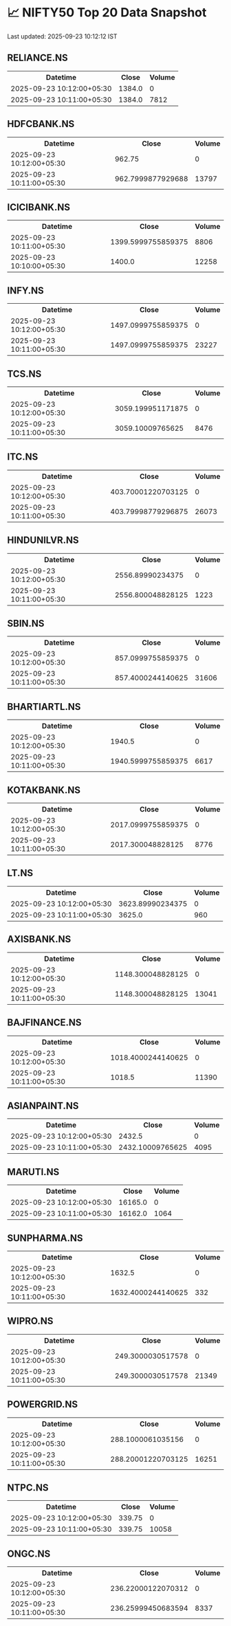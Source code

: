# 📈 NIFTY50 Top 20 Data Snapshot

Last updated: 2025-09-23 10:12:12 IST

## RELIANCE.NS

<table>
  <tr><th>Datetime</th><th>Close</th><th>Volume</th></tr>
  <tr><td>2025-09-23 10:12:00+05:30</td><td>1384.0</td><td>0</td></tr>
  <tr><td>2025-09-23 10:11:00+05:30</td><td>1384.0</td><td>7812</td></tr>
</table>

## HDFCBANK.NS

<table>
  <tr><th>Datetime</th><th>Close</th><th>Volume</th></tr>
  <tr><td>2025-09-23 10:12:00+05:30</td><td>962.75</td><td>0</td></tr>
  <tr><td>2025-09-23 10:11:00+05:30</td><td>962.7999877929688</td><td>13797</td></tr>
</table>

## ICICIBANK.NS

<table>
  <tr><th>Datetime</th><th>Close</th><th>Volume</th></tr>
  <tr><td>2025-09-23 10:11:00+05:30</td><td>1399.5999755859375</td><td>8806</td></tr>
  <tr><td>2025-09-23 10:10:00+05:30</td><td>1400.0</td><td>12258</td></tr>
</table>

## INFY.NS

<table>
  <tr><th>Datetime</th><th>Close</th><th>Volume</th></tr>
  <tr><td>2025-09-23 10:12:00+05:30</td><td>1497.0999755859375</td><td>0</td></tr>
  <tr><td>2025-09-23 10:11:00+05:30</td><td>1497.0999755859375</td><td>23227</td></tr>
</table>

## TCS.NS

<table>
  <tr><th>Datetime</th><th>Close</th><th>Volume</th></tr>
  <tr><td>2025-09-23 10:12:00+05:30</td><td>3059.199951171875</td><td>0</td></tr>
  <tr><td>2025-09-23 10:11:00+05:30</td><td>3059.10009765625</td><td>8476</td></tr>
</table>

## ITC.NS

<table>
  <tr><th>Datetime</th><th>Close</th><th>Volume</th></tr>
  <tr><td>2025-09-23 10:12:00+05:30</td><td>403.70001220703125</td><td>0</td></tr>
  <tr><td>2025-09-23 10:11:00+05:30</td><td>403.79998779296875</td><td>26073</td></tr>
</table>

## HINDUNILVR.NS

<table>
  <tr><th>Datetime</th><th>Close</th><th>Volume</th></tr>
  <tr><td>2025-09-23 10:12:00+05:30</td><td>2556.89990234375</td><td>0</td></tr>
  <tr><td>2025-09-23 10:11:00+05:30</td><td>2556.800048828125</td><td>1223</td></tr>
</table>

## SBIN.NS

<table>
  <tr><th>Datetime</th><th>Close</th><th>Volume</th></tr>
  <tr><td>2025-09-23 10:12:00+05:30</td><td>857.0999755859375</td><td>0</td></tr>
  <tr><td>2025-09-23 10:11:00+05:30</td><td>857.4000244140625</td><td>31606</td></tr>
</table>

## BHARTIARTL.NS

<table>
  <tr><th>Datetime</th><th>Close</th><th>Volume</th></tr>
  <tr><td>2025-09-23 10:12:00+05:30</td><td>1940.5</td><td>0</td></tr>
  <tr><td>2025-09-23 10:11:00+05:30</td><td>1940.5999755859375</td><td>6617</td></tr>
</table>

## KOTAKBANK.NS

<table>
  <tr><th>Datetime</th><th>Close</th><th>Volume</th></tr>
  <tr><td>2025-09-23 10:12:00+05:30</td><td>2017.0999755859375</td><td>0</td></tr>
  <tr><td>2025-09-23 10:11:00+05:30</td><td>2017.300048828125</td><td>8776</td></tr>
</table>

## LT.NS

<table>
  <tr><th>Datetime</th><th>Close</th><th>Volume</th></tr>
  <tr><td>2025-09-23 10:12:00+05:30</td><td>3623.89990234375</td><td>0</td></tr>
  <tr><td>2025-09-23 10:11:00+05:30</td><td>3625.0</td><td>960</td></tr>
</table>

## AXISBANK.NS

<table>
  <tr><th>Datetime</th><th>Close</th><th>Volume</th></tr>
  <tr><td>2025-09-23 10:12:00+05:30</td><td>1148.300048828125</td><td>0</td></tr>
  <tr><td>2025-09-23 10:11:00+05:30</td><td>1148.300048828125</td><td>13041</td></tr>
</table>

## BAJFINANCE.NS

<table>
  <tr><th>Datetime</th><th>Close</th><th>Volume</th></tr>
  <tr><td>2025-09-23 10:12:00+05:30</td><td>1018.4000244140625</td><td>0</td></tr>
  <tr><td>2025-09-23 10:11:00+05:30</td><td>1018.5</td><td>11390</td></tr>
</table>

## ASIANPAINT.NS

<table>
  <tr><th>Datetime</th><th>Close</th><th>Volume</th></tr>
  <tr><td>2025-09-23 10:12:00+05:30</td><td>2432.5</td><td>0</td></tr>
  <tr><td>2025-09-23 10:11:00+05:30</td><td>2432.10009765625</td><td>4095</td></tr>
</table>

## MARUTI.NS

<table>
  <tr><th>Datetime</th><th>Close</th><th>Volume</th></tr>
  <tr><td>2025-09-23 10:12:00+05:30</td><td>16165.0</td><td>0</td></tr>
  <tr><td>2025-09-23 10:11:00+05:30</td><td>16162.0</td><td>1064</td></tr>
</table>

## SUNPHARMA.NS

<table>
  <tr><th>Datetime</th><th>Close</th><th>Volume</th></tr>
  <tr><td>2025-09-23 10:12:00+05:30</td><td>1632.5</td><td>0</td></tr>
  <tr><td>2025-09-23 10:11:00+05:30</td><td>1632.4000244140625</td><td>332</td></tr>
</table>

## WIPRO.NS

<table>
  <tr><th>Datetime</th><th>Close</th><th>Volume</th></tr>
  <tr><td>2025-09-23 10:12:00+05:30</td><td>249.3000030517578</td><td>0</td></tr>
  <tr><td>2025-09-23 10:11:00+05:30</td><td>249.3000030517578</td><td>21349</td></tr>
</table>

## POWERGRID.NS

<table>
  <tr><th>Datetime</th><th>Close</th><th>Volume</th></tr>
  <tr><td>2025-09-23 10:12:00+05:30</td><td>288.1000061035156</td><td>0</td></tr>
  <tr><td>2025-09-23 10:11:00+05:30</td><td>288.20001220703125</td><td>16251</td></tr>
</table>

## NTPC.NS

<table>
  <tr><th>Datetime</th><th>Close</th><th>Volume</th></tr>
  <tr><td>2025-09-23 10:12:00+05:30</td><td>339.75</td><td>0</td></tr>
  <tr><td>2025-09-23 10:11:00+05:30</td><td>339.75</td><td>10058</td></tr>
</table>

## ONGC.NS

<table>
  <tr><th>Datetime</th><th>Close</th><th>Volume</th></tr>
  <tr><td>2025-09-23 10:12:00+05:30</td><td>236.22000122070312</td><td>0</td></tr>
  <tr><td>2025-09-23 10:11:00+05:30</td><td>236.25999450683594</td><td>8337</td></tr>
</table>

